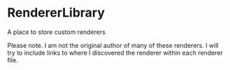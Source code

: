 # RendererLibrary
A place to store custom renderers

Please note. I am not the original author of many of these renderers. I will try to include links to where I discovered the renderer within each renderer file.
